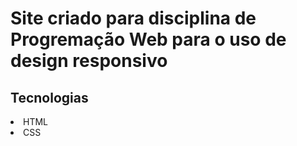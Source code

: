 <h1> Site criado para disciplina de Progremação Web para o uso de design responsivo</h1>

<h2>Tecnologias</h2>

<li>HTML</li>
<li>CSS</li>
